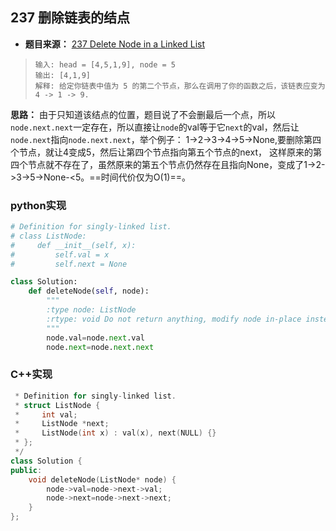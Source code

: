 ## 237 删除链表的结点

* **题目来源：** [237 Delete Node in a Linked List](https://leetcode-cn.com/problems/delete-node-in-a-linked-list/)

> ```
> 输入: head = [4,5,1,9], node = 5
> 输出: [4,1,9]
> 解释: 给定你链表中值为 5 的第二个节点，那么在调用了你的函数之后，该链表应变为 4 -> 1 -> 9.
> ```

**思路：** 由于只知道该结点的位置，题目说了不会删最后一个点，所以`node.next.next`一定存在，所以直接让`node`的val等于它`next`的val，然后让`node.next`指向`node.next.next`，举个例子： 1->2->3->4->5->None,要删除第四个节点，就让4变成5，然后让第四个节点指向第五个节点的next， 这样原来的第四个节点就不存在了，虽然原来的第五个节点仍然存在且指向None，变成了1->2->3->5->None-<5。==时间代价仅为O(1)==。

### python实现

```python
# Definition for singly-linked list.
# class ListNode:
#     def __init__(self, x):
#         self.val = x
#         self.next = None

class Solution:
    def deleteNode(self, node):
        """
        :type node: ListNode
        :rtype: void Do not return anything, modify node in-place instead.
        """
        node.val=node.next.val
        node.next=node.next.next
```

### C++实现

```C++
 * Definition for singly-linked list.
 * struct ListNode {
 *     int val;
 *     ListNode *next;
 *     ListNode(int x) : val(x), next(NULL) {}
 * };
 */
class Solution {
public:
    void deleteNode(ListNode* node) {
        node->val=node->next->val;
        node->next=node->next->next;
    }
};
```

